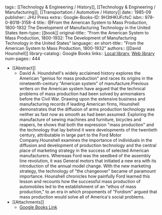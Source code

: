tags:: [[Technology & Engineering / History]], [[Technology & Engineering / Manufacturing]], [[Transportation / Automotive / History]]
date:: 1985-09
publisher:: JHU Press
extra:: Google-Books-ID: 9H3tHKUFcfsC
isbn:: 978-0-8018-3158-4
title:: @From the American System to Mass Production, 1800-1932 The Development of Manufacturing Technology in the United States
item-type:: [[book]]
original-title:: "From the American System to Mass Production, 1800-1932: The Development of Manufacturing Technology in the United States"
language:: en
short-title:: "From the American System to Mass Production, 1800-1932"
authors:: [[David Hounshell]]
library-catalog:: Google Books
links:: [Local library](zotero://select/library/items/WBM93B95), [Web library](https://www.zotero.org/users/6520516/items/WBM93B95)
num-pages:: 444

- [[Abstract]]
	- David A. Houndshell's widely acclaimed history explores the American "genius for mass production" and races its origins in the nineteenth-century "American system" of manufacture.Previous writers on the American system have argued that the technical problems of mass production had been solved by armsmakers before the Civil War. Drawing upon the extensive business and manufacturing records if leading American firms, Hounshell demonstrates that the diffusion of arms production technology was neither as fast now as smooth as had been assumed. Exploring the manufacture of sewing machines and furniture, bicycles and reapers, he shows that both the expression "mass production" and the technology that lay behind it were developments of the twentieth century, attributable in large part to the Ford Motor Company.Hounshell examines the importance of individuals in the diffusion and development of production technology and the central place of marketing strategy in the success of selected American manufacturers. Whereaas Ford was the seedbed of the assembly line revolution, it was General motors that initiated a new era with its introduction of the annual model change. With the new marketing strategy, the technology of "the changeover" became of paramount importance. Hounshell chronicles how painfully Ford learned this lesson and recounts how the successful mass production of automobiles led to the establishment of an "ethos of mass production," to an era in which propoments of "Fordism" argued that mass production would solve all of America's social problems.
- [[Attachments]]
	- [Google Books Link](https://books.google.ru/books?id=9H3tHKUFcfsC)
